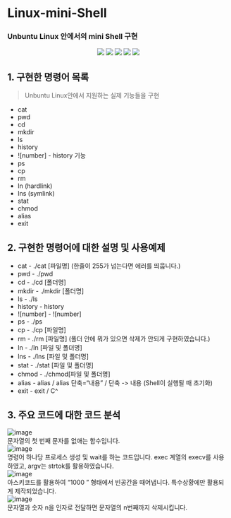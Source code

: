 # Linux-mini-Shell
### Unbuntu Linux 안에서의 mini Shell 구현

<p align="center">
<img src="https://img.shields.io/badge/license-mit-green">
<img src="https://img.shields.io/github/issues/hongjin4790/SYE-project">
<img src="https://img.shields.io/badge/tag-v1.0.0-blue">
<img src="https://img.shields.io/badge/C Launage-007396?style=flat-square&logo=C&logoColor=white"/>
<img src="https://img.shields.io/badge/Linux-4479A1?style=flat-square&logo=Linux&logoColor=white"/>
<br>
</p>

## 1. 구현한 명령어 목록
> Unbuntu Linux안에서 지원하는 실제 기능들을 구현
 - cat
 - pwd
 - cd
 - mkdir
 - ls
 - history
 - ![number] - history 기능
 - ps
 - cp
 - rm
 - ln (hardlink)
 - lns (symlink)
 - stat
 - chmod
 - alias
 - exit

## 2. 구현한 명령어에 대한 설명 및 사용예제
 - cat - ./cat [파일명] (한줄이 255가 넘는다면 에러를 띄웁니다.)
 - pwd - ./pwd
 - cd - ./cd [폴더명]
 - mkdir - ./mkdir [폴더명]
 - ls - ./ls
 - history - history
 - ![number] - ![number]
 - ps - ./ps
 - cp - ./cp [파일명]
 - rm - ./rm [파일명] (폴더 안에 뭐가 있으면 삭제가 안되게 구현하였습니다.)
 - ln - ./ln [파일 및 폴더명]
 - lns - ./lns [파일 및 폴더명]
 - stat - ./stat [파일 및 폴더명]
 - chmod - ./chmod[파일 및 폴더명]
 - alias - alias / alias 단축=“내용” / 단축 -> 내용 (Shell이 실행될 때 초기화)
 - exit - exit / C^ 

## 3. 주요 코드에 대한 코드 분석
![image](https://user-images.githubusercontent.com/29851990/143995893-37421e93-0a65-42d2-bc14-96b1bd715c91.png)<br>
문자열의 첫 번째 문자를 없애는 함수입니다.<br>
![image](https://user-images.githubusercontent.com/29851990/143996448-ae838604-5960-48cc-95a0-54f6a134a64f.png)<br>
명령어 하나당 프로세스 생성 및 wait를 하는 코드입니다.
exec 계열의 execv를 사용하였고, argv는 strtok를 활용하였습니다.<br>
![image](https://user-images.githubusercontent.com/29851990/143996481-b7f2c87c-60a4-4290-aa63-98acac4d65c9.png)<br>
아스키코드를 활용하여 “1000    ” 형태에서 빈공간을 때어냅니다.
특수상황에만 활용되게 제작되었습니다.<br>
![image](https://user-images.githubusercontent.com/29851990/143996511-62eb6e2a-7d28-4444-a38c-0e5610858edf.png)<br>
문자열과 숫자 n을 인자로 전달하면 문자열의 n번째까지 삭제시킵니다.<br>


